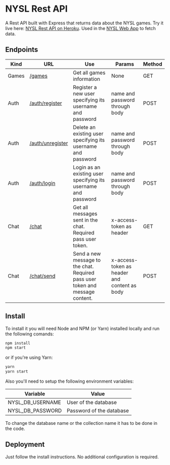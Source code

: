 # NYSL Rest API

A Rest API built with Express that returns data about the NYSL games. Try it live here: [NYSL Rest API on Heroku](https://nysl-rest-api.herokuapp.com/). Used in the [NYSL Web App](https://github.com/Aaron23145/nysl-web-app) to fetch data.

## Endpoints

| Kind | URL | Use | Params | Method |
| ------------- | --- | --- | ------ | ------ |
| Games | [/games](https://nysl-rest-api.herokuapp.com/games/) | Get all games information | None | GET |
| Auth | [/auth/register](https://nysl-rest-api.herokuapp.com/auth/register/) | Register a new user specifying its username and password | name and password through body | POST |
| Auth | [/auth/unregister](https://nysl-rest-api.herokuapp.com/auth/unregister/) | Delete an existing user specifying its username and password | name and password through body | POST |
| Auth | [/auth/login](https://nysl-rest-api.herokuapp.com/auth/login/) | Login as an existing user specifying its username and password | name and password through body | POST |
| Chat | [/chat](https://nysl-rest-api.herokuapp.com/chat/) | Get all messages sent in the chat. Required pass user token. | x-access-token as header | GET |
| Chat | [/chat/send](https://nysl-rest-api.herokuapp.com/chat/send/) | Send a new message to the chat. Required pass user token and message content. | x-access-token as header and content as body | POST |

## Install

To install it you will need Node and NPM (or Yarn) installed locally and run the following comands:

```sh
npm install
npm start
```

or if you're using Yarn:

```sh
yarn
yarn start
```

Also you'll need to setup the following environment variables:

| Variable | Value |
| -------- | ----- |
| NYSL_DB_USERNAME | User of the database |
| NYSL_DB_PASSWORD | Password of the database |

To change the database name or the collection name it has to be done in the code.

## Deployment

Just follow the install instructions. No additional configuration is required.
